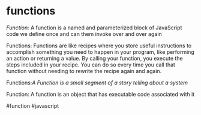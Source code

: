 # functions
_Function:_ A function is a named and parameterized block of JavaScript code we define once and can them invoke over and over again

Functions: Functions are like recipes where you store useful instructions to accomplish something you need to happen in your program, like performing an action or returning a value. By calling your function, you execute the steps included in your recipe. You can do so every time you call that function without needing to rewrite the recipe again and again.


Functions:_A Function is a small segment of a story telling about a system_

Function: A function is an object that has executable code associated with it


#function 
#javascript 